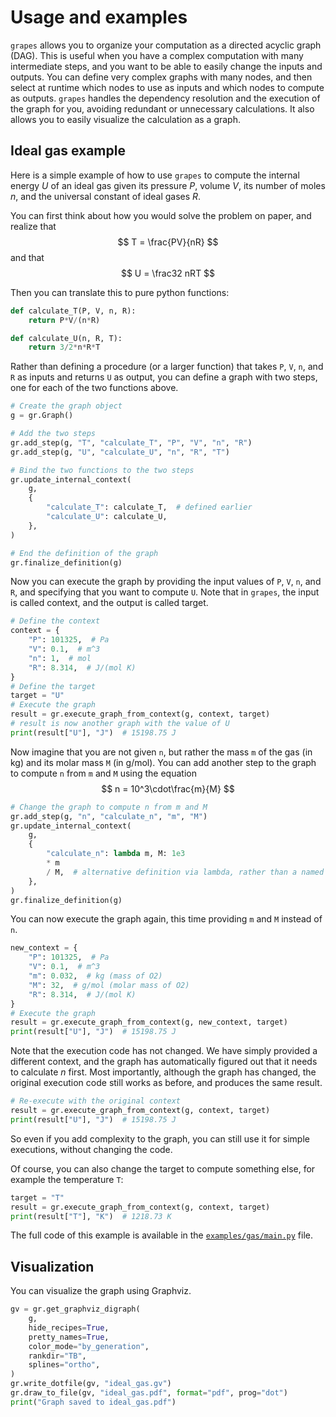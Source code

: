 # Usage and examples

`grapes` allows you to organize your computation as a directed acyclic graph (DAG).
This is useful when you have a complex computation with many intermediate steps, and you want to be able to easily change the inputs and outputs.
You can define very complex graphs with many nodes, and then select at runtime which nodes to use as inputs and which nodes to compute as outputs.
`grapes` handles the dependency resolution and the execution of the graph for you, avoiding redundant or unnecessary calculations.
It also allows you to easily visualize the calculation as a graph.

## Ideal gas example

Here is a simple example of how to use `grapes` to compute the internal energy $U$ of an ideal gas given its pressure $P$, volume $V$, its number of moles $n$, and the universal constant of ideal gases $R$.

You can first think about how you would solve the problem on paper, and realize that
$$ T = \frac{PV}{nR} $$
and that
$$ U = \frac32 nRT $$

Then you can translate this to pure python functions:

```python
def calculate_T(P, V, n, R):
    return P*V/(n*R)

def calculate_U(n, R, T):
    return 3/2*n*R*T
```

Rather than defining a procedure (or a larger function) that takes `P`, `V`, `n`, and `R` as inputs and returns `U` as output, you can define a graph with two steps, one for each of the two functions above.

```python
# Create the graph object
g = gr.Graph()

# Add the two steps
gr.add_step(g, "T", "calculate_T", "P", "V", "n", "R")
gr.add_step(g, "U", "calculate_U", "n", "R", "T")

# Bind the two functions to the two steps
gr.update_internal_context(
    g,
    {
        "calculate_T": calculate_T,  # defined earlier
        "calculate_U": calculate_U,
    },
)

# End the definition of the graph
gr.finalize_definition(g)
```

Now you can execute the graph by providing the input values of `P`, `V`, `n`, and `R`, and specifying that you want to compute `U`.
Note that in `grapes`, the input is called context, and the output is called target.

```python
# Define the context
context = {
    "P": 101325,  # Pa
    "V": 0.1,  # m^3
    "n": 1,  # mol
    "R": 8.314,  # J/(mol K)
}
# Define the target
target = "U"
# Execute the graph
result = gr.execute_graph_from_context(g, context, target)
# result is now another graph with the value of U
print(result["U"], "J")  # 15198.75 J
```

Now imagine that you are not given `n`, but rather the mass `m` of the gas (in kg) and its molar mass `M` (in g/mol).
You can add another step to the graph to compute `n` from `m` and `M` using the equation
$$ n = 10^3\cdot\frac{m}{M} $$

```python
# Change the graph to compute n from m and M
gr.add_step(g, "n", "calculate_n", "m", "M")
gr.update_internal_context(
    g,
    {
        "calculate_n": lambda m, M: 1e3
        * m
        / M,  # alternative definition via lambda, rather than a named function
    },
)
gr.finalize_definition(g)
```

You can now execute the graph again, this time providing `m` and `M` instead of `n`.

```python
new_context = {
    "P": 101325,  # Pa
    "V": 0.1,  # m^3
    "m": 0.032,  # kg (mass of O2)
    "M": 32,  # g/mol (molar mass of O2)
    "R": 8.314,  # J/(mol K)
}
# Execute the graph
result = gr.execute_graph_from_context(g, new_context, target)
print(result["U"], "J")  # 15198.75 J
```

Note that the execution code has not changed.
We have simply provided a different context, and the graph has automatically figured out that it needs to calculate $n$ first.
Most importantly, although the graph has changed, the original execution code still works as before, and produces the same result.

```python
# Re-execute with the original context
result = gr.execute_graph_from_context(g, context, target)
print(result["U"], "J")  # 15198.75 J
```

So even if you add complexity to the graph, you can still use it for simple executions, without changing the code.

Of course, you can also change the target to compute something else, for example the temperature `T`:

```python
target = "T"
result = gr.execute_graph_from_context(g, context, target)
print(result["T"], "K")  # 1218.73 K
```

The full code of this example is available in the [`examples/gas/main.py`](examples/gas/main.py) file.

## Visualization

You can visualize the graph using Graphviz.

```python
gv = gr.get_graphviz_digraph(
    g,
    hide_recipes=True,
    pretty_names=True,
    color_mode="by_generation",
    rankdir="TB",
    splines="ortho",
)
gr.write_dotfile(gv, "ideal_gas.gv")
gr.draw_to_file(gv, "ideal_gas.pdf", format="pdf", prog="dot")
print("Graph saved to ideal_gas.pdf")
```
